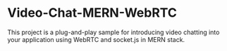 # Video-Chat-MERN-WebRTC
This project is a plug-and-play sample for introducing video chatting into your application using WebRTC and socket.js in MERN stack. 
